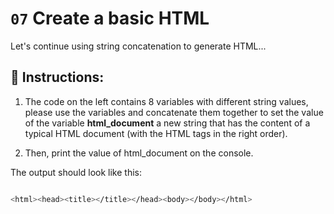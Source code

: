 # `07` Create a basic HTML

Let's continue using string concatenation to generate HTML...




## 📝 Instructions:

1. The code on the left contains 8 variables with different string values, please use
the variables and concatenate them together to set the value of the variable **html_document**
a new string that has the content of a typical HTML document (with the HTML tags in the
right order).

2. Then, print the value of html_document on the console.

The output should look like this:

```sh

<html><head><title></title></head><body></body></html>
```

